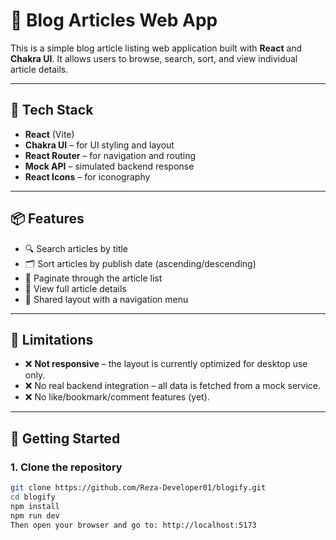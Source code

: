 # 📝 Blog Articles Web App

This is a simple blog article listing web application built with **React** and **Chakra UI**. It allows users to browse, search, sort, and view individual article details.

---

## 🔧 Tech Stack

- **React** (Vite)
- **Chakra UI** – for UI styling and layout
- **React Router** – for navigation and routing
- **Mock API** – simulated backend response
- **React Icons** – for iconography

---

## 📦 Features

- 🔍 Search articles by title
- 🗂️ Sort articles by publish date (ascending/descending)
- 📄 Paginate through the article list
- 📘 View full article details
- 🧭 Shared layout with a navigation menu

---

## 🚫 Limitations

- ❌ **Not responsive** – the layout is currently optimized for desktop use only.
- ❌ No real backend integration – all data is fetched from a mock service.
- ❌ No like/bookmark/comment features (yet).

---

## 🧪 Getting Started

### 1. Clone the repository

```bash
git clone https://github.com/Reza-Developer01/blogify.git
cd blogify
npm install
npm run dev
Then open your browser and go to: http://localhost:5173
